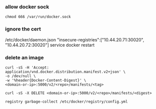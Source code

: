 ### allow docker sock
`chmod 666 /var/run/docker.sock`

### ignore the cert
/etc/docker/daemon.json
"insecure-registries":["10.44.20.71:30020", "10.44.20.72:30020"]
service docker restart

### delete an image
```
curl -sS -H 'Accept: application/vnd.docker.distribution.manifest.v2+json' \
-o /dev/null \
-w '%header{Docker-Content-Digest}' \
<domain-or-ip>:5000/v2/<repo>/manifests/<tag>
```

```
curl -sS -X DELETE <domain-or-ip>:5000/v2/<repo>/manifests/<digest>
```

```
registry garbage-collect /etc/docker/registry/config.yml
```

